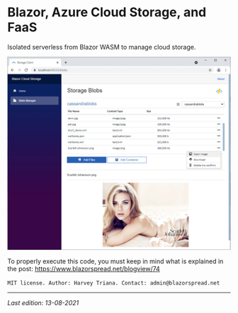 # Blazor, Azure Cloud Storage, and FaaS

Isolated serverless from Blazor WASM to manage cloud storage.

![](https://github.com/harveytriana/BlazorFaasStorage/blob/master/Screens/faaS3-1.png)

To properly execute this code, you must keep in mind what is explained in the post: https://www.blazorspread.net/blogview/74

`MIT license. Author: Harvey Triana. Contact: admin@blazorspread.net`

---

*Last edition: 13-08-2021*
